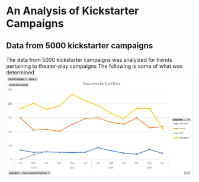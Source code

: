 # An Analysis of Kickstarter Campaigns
## Data from 5000 kickstarter campaigns
The data from 5000 kickstarter campaigns was analyized for trends pertaining to theater-play campaigns
The following is some of what was determined
![Outcome by Start Date](Outcome%20by%20Start%20Date.png)

